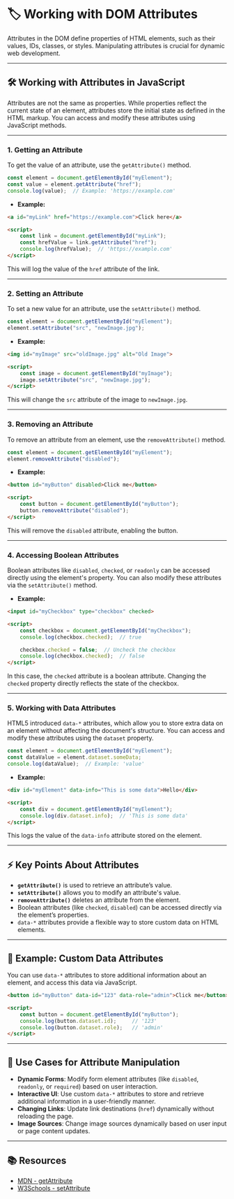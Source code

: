 # 🏷️ Working with DOM Attributes

Attributes in the DOM define properties of HTML elements, such as their values, IDs, classes, or styles. Manipulating attributes is crucial for dynamic web development.

---

## 🛠️ Working with Attributes in JavaScript

Attributes are not the same as properties. While properties reflect the current state of an element, attributes store the initial state as defined in the HTML markup. You can access and modify these attributes using JavaScript methods.

---

### 1. **Getting an Attribute**

To get the value of an attribute, use the `getAttribute()` method.

```javascript
const element = document.getElementById("myElement");
const value = element.getAttribute("href");
console.log(value);  // Example: 'https://example.com'
```

- **Example:**

```html
<a id="myLink" href="https://example.com">Click here</a>

<script>
    const link = document.getElementById("myLink");
    const hrefValue = link.getAttribute("href");
    console.log(hrefValue);  // 'https://example.com'
</script>
```

This will log the value of the `href` attribute of the link.

---

### 2. **Setting an Attribute**

To set a new value for an attribute, use the `setAttribute()` method.

```javascript
const element = document.getElementById("myElement");
element.setAttribute("src", "newImage.jpg");
```

- **Example:**

```html
<img id="myImage" src="oldImage.jpg" alt="Old Image">

<script>
    const image = document.getElementById("myImage");
    image.setAttribute("src", "newImage.jpg");
</script>
```

This will change the `src` attribute of the image to `newImage.jpg`.

---

### 3. **Removing an Attribute**

To remove an attribute from an element, use the `removeAttribute()` method.

```javascript
const element = document.getElementById("myElement");
element.removeAttribute("disabled");
```

- **Example:**

```html
<button id="myButton" disabled>Click me</button>

<script>
    const button = document.getElementById("myButton");
    button.removeAttribute("disabled");
</script>
```

This will remove the `disabled` attribute, enabling the button.

---

### 4. **Accessing Boolean Attributes**

Boolean attributes like `disabled`, `checked`, or `readonly` can be accessed directly using the element's property. You can also modify these attributes via the `setAttribute()` method.

- **Example:**

```html
<input id="myCheckbox" type="checkbox" checked>

<script>
    const checkbox = document.getElementById("myCheckbox");
    console.log(checkbox.checked);  // true

    checkbox.checked = false;  // Uncheck the checkbox
    console.log(checkbox.checked);  // false
</script>
```

In this case, the `checked` attribute is a boolean attribute. Changing the `checked` property directly reflects the state of the checkbox.

---

### 5. **Working with Data Attributes**

HTML5 introduced `data-*` attributes, which allow you to store extra data on an element without affecting the document's structure. You can access and modify these attributes using the `dataset` property.

```javascript
const element = document.getElementById("myElement");
const dataValue = element.dataset.someData;
console.log(dataValue);  // Example: 'value'
```

- **Example:**

```html
<div id="myElement" data-info="This is some data">Hello</div>

<script>
    const div = document.getElementById("myElement");
    console.log(div.dataset.info);  // 'This is some data'
</script>
```

This logs the value of the `data-info` attribute stored on the element.

---

## ⚡ Key Points About Attributes

- **`getAttribute()`** is used to retrieve an attribute’s value.
- **`setAttribute()`** allows you to modify an attribute's value.
- **`removeAttribute()`** deletes an attribute from the element.
- Boolean attributes (like `checked`, `disabled`) can be accessed directly via the element’s properties.
- `data-*` attributes provide a flexible way to store custom data on HTML elements.

---

## 🧪 Example: Custom Data Attributes

You can use `data-*` attributes to store additional information about an element, and access this data via JavaScript.

```html
<button id="myButton" data-id="123" data-role="admin">Click me</button>

<script>
    const button = document.getElementById("myButton");
    console.log(button.dataset.id);     // '123'
    console.log(button.dataset.role);   // 'admin'
</script>
```

---

## 🎯 Use Cases for Attribute Manipulation

- **Dynamic Forms**: Modify form element attributes (like `disabled`, `readonly`, or `required`) based on user interaction.
- **Interactive UI**: Use custom `data-*` attributes to store and retrieve additional information in a user-friendly manner.
- **Changing Links**: Update link destinations (`href`) dynamically without reloading the page.
- **Image Sources**: Change image sources dynamically based on user input or page content updates.

---

## 📚 Resources

- [MDN - getAttribute](https://developer.mozilla.org/en-US/docs/Web/API/Element/getAttribute)
- [W3Schools - setAttribute](https://www.w3schools.com/jsref/met_element_setattribute.asp)
